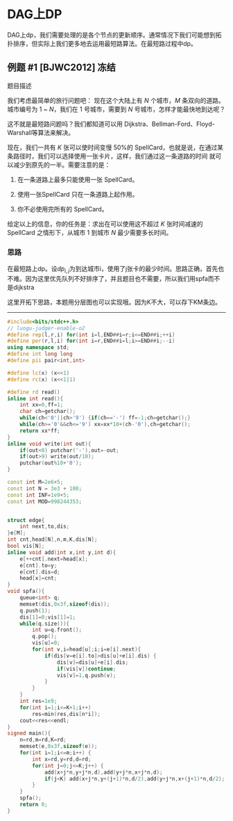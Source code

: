 # DAG上DP

DAG上dp，我们需要处理的是各个节点的更新顺序。通常情况下我们可能想到拓扑排序，但实际上我们更多地去运用最短路算法。在最短路过程中dp。

## 例题 #1 [BJWC2012] 冻结

题目描述

我们考虑最简单的旅行问题吧： 现在这个大陆上有 $N$ 个城市，$M$ 条双向的道路。城市编号为 $1$ ~ $N$，我们在 $1$ 号城市，需要到 $N$ 号城市，怎样才能最快地到达呢？

这不就是最短路问题吗？我们都知道可以用 Dijkstra、Bellman-Ford、Floyd-Warshall等算法来解决。

现在，我们一共有 $K$ 张可以使时间变慢 50%的 SpellCard，也就是说，在通过某条路径时，我们可以选择使用一张卡片，这样，我们通过这一条道路的时间 就可以减少到原先的一半。需要注意的是：

1. 在一条道路上最多只能使用一张 SpellCard。

2. 使用一张SpellCard 只在一条道路上起作用。

3. 你不必使用完所有的 SpellCard。

给定以上的信息，你的任务是：求出在可以使用这不超过 $K$ 张时间减速的 SpellCard 之情形下，从城市 $1$ 到城市 $N$ 最少需要多长时间。

### 思路

在最短路上dp。设$dp_{i,j}$为到达城市i，使用了j张卡的最少时间。思路正确，首先也不难。因为这里优先队列不好排序了，并且题目也不需要，所以我们用spfa而不是dijkstra

这里开拓下思路，本题用分层图也可以实现哦。因为K不大，可以存下KM条边。

---

```C++
#include<bits/stdc++.h>
// luogu-judger-enable-o2
#define rep(l,r,i) for(int i=l,END##i=r;i<=END##i;++i)
#define per(r,l,i) for(int i=r,END##i=l;i>=END##i;--i)
using namespace std;
#define int long long
#define pii pair<int,int>

#define lc(x) (x<<1)
#define rc(x) (x<<1|1)

#define rd read()
inline int read(){
	int xx=0,ff=1;
	char ch=getchar();
	while(ch<'0'||ch>'9') {if(ch=='-') ff=-1;ch=getchar();}
	while(ch>='0'&&ch<='9') xx=xx*10+(ch-'0'),ch=getchar();
	return xx*ff;
}
inline void write(int out){
	if(out<0) putchar('-'),out=-out;
	if(out>9) write(out/10);
	putchar(out%10+'0');
}

const int M=2e6+5;
const int N = 3e3 + 100; 
const int INF=1e9+5;
const int MOD=998244353;


struct edge{
    int next,to,dis;
}e[M];
int cnt,head[N],n,m,K,dis[N];
bool vis[N];
inline void add(int x,int y,int d){
    e[++cnt].next=head[x];
    e[cnt].to=y;
    e[cnt].dis=d;
    head[x]=cnt;
}
void spfa(){
    queue<int> q;
    memset(dis,0x3f,sizeof(dis));
    q.push(1);
    dis[1]=0;vis[1]=1;
    while(q.size()){
        int u=q.front();
        q.pop();
        vis[u]=0;
        for(int v,i=head[u];i;i=e[i].next){
            if(dis[v=e[i].to]>dis[u]+e[i].dis) {
                dis[v]=dis[u]+e[i].dis;
                if(vis[v])continue;
                vis[v]=1,q.push(v);
            }
		}
    }
    int res=1e9;
    for(int i=1;i<=K+1;i++)
        res=min(res,dis[n*i]);
    cout<<res<<endl;
}
signed main(){
	n=rd,m=rd,K=rd;
    memset(e,0x3f,sizeof(e));
    for(int i=1;i<=m;i++) {
        int x=rd,y=rd,d=rd;
        for(int j=0;j<=K;j++) {
            add(x+j*n,y+j*n,d),add(y+j*n,x+j*n,d);
            if(j<K) add(x+j*n,y+(j+1)*n,d/2),add(y+j*n,x+(j+1)*n,d/2);
        }
    }
	spfa();
    return 0;
}
```

